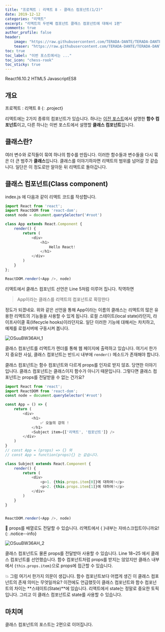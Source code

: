 ```yaml
---
title: "프로젝트 : 리액트 8 - 클래스 컴포넌트(1/2)"
date: 2019-12-12
categories: "리액트"
excerpt: "리액트의 두번째 컴포넌트 클래스 컴포넌트에 대해서 1편"
comments: true
author_profile: false
header:
    image: "https://raw.githubusercontent.com/TERADA-DANTE/TERADA-DANTE.github.io/master/_images/teaser/React_image.png"
    teaser: "https://raw.githubusercontent.com/TERADA-DANTE/TERADA-DANTE.github.io/master/_images/teaser/React_teaser.png"
toc: true 
toc_label: "이번 포스트에서는 ..." 
toc_icon: "chess-rook"
toc_sticky: true
---
```


<!-- Post ID : OSuuBW36AH -->

<!--Language Button HTML -->
<span><a class="React"><i class="fab fa-react"></i> React</a><a class="ReactVer">16.10.2</a></span>  <span><a class="HTML"><i class="fab fa-html5"></i> HTML</a><a class="HTMLVer">5</a></span>  <span><a class="Javascript"><i class="fab fa-js-square"></i> Javascript</a><a class="Javascriptver">ES8</a></span> 
<!--Language Button HTML -->

<!-- Main content-->

## 개요

프로젝트 : 리액트 8
{: .project}


<style>
    .project{
        text-align: center;
        font-family: 'Black Han Sans', sans-serif;
        font-size: 40px !important;
        margin-bottom: -2px !important;
    }
</style>

리액트에는 2가지 종류의 컴포넌트가 있습니다. 하나는 [이전 포스트](https://terada-dante.github.io/%EB%A6%AC%EC%95%A1%ED%8A%B8/React6/)에서 설명한 **함수 컴포넌트**이고, 다른 하나는 이번 포스트에서 설명할 **클래스 컴포넌트**입니다.

## 클래스란?
여러 변수와 로직들이 묶여 하나의 함수를 만듭니다. 이러한 함수들과 변수들을 다시 묶은 더 큰 범주가 **클래스**입니다. 클래스를 이야기하자면 리액트의 범위를 넘어갈 것 같습니다. 일단은 이 정도로만 알아둔 뒤 리액트로 돌아갑니다.

## 클래스 컴포넌트(Class component)

index.js 에 다음과 같이 리액트 코드를 작성합니다.
~~~javascript
import React from 'react';
import ReactDOM from 'react-dom';
const node = document.querySelector('#root')

class App extends React.Component {
    render() {
        return (
            <div>
                <h1>
                    Hello React!
                </h1>
            </div>
        )
    }
};

ReactDOM.render(<App />, node)
~~~

리액트에서 클래스 컴포넌트 선언은 Line 5처럼 이루어 집니다. 직역하면 
> App이라는 클래스를 리액트의 컴포넌트로 확장한다<br>

정도가 되겠네요. 위와 같은 선언을 통해 App이라는 이름의 클래스는 리액트의 많은 유용한 리액트의 기능들을 사용할 수 있게 됩니다. 로컬 스테이트(local state)라던지, 라이프사이클 훅(lifecycle hooks)이라던지요. 일단 이러한 기능에 대해서는 차치하고, 예제를 로컬서버에 구동시켜 봅니다.

![OSuuBW36AH_1](/assets/images/post/React/OSuuBW36AH_1.png)

클래스 컴포넌트를 리액트가 렌더를 통해 웹 페이지에 출력하고 있습니다. 여기서 한가지 중요한 사실, 클래스 컴포넌트는 반드시 내부에 `render()` 메소드가 존재해야 합니다.

클래스 컴포넌트는 함수 컴포넌트와 다르게 props를 인자로 받지 않죠. 당연한 이야기입니다. 클래스 컴포넌트는 클래스이지 함수가 아니기 때문입니다. 그렇다면 클래스 컴포넌트는 props를 전달받을 수 없는 건가요?

~~~javascript
import React from 'react';
import ReactDOM from 'react-dom';
const node = document.querySelector('#root')

const App = () => {
    return (
        <div>
            <h1>
                ✅ 오늘의 강의 !
            </h1>
            <Subject item={['리액트', '컴포넌트']} />
        </div>
    )
}
// const App = (props) => {} 와
// const App = function(props){} 는 같습니다.

class Subject extends React.Component {
    render() {
        return (
            <div>
                <p>1. {this.props.item[0]}에 대하여!</p>
                <p>2. {this.props.item[1]}에 대하여!</p>
            </div>
        )
    }
}


ReactDOM.render(<App />, node)
~~~
💠 props를 배열로도 전달할 수 있습니다. 리액트에서 { }내부는 자바스크립트이니까요!
{: .notice--info}

![OSuuBW36AH_2](/assets/images/post/React/OSuuBW36AH_2.png)

클래스 컴포넌트도 물론 props를 전달받아 사용할 수 있습니다. Line 18~25 에서 클래스 컴포넌트를 선언했습니다. 함수 컴포넌트처럼 props를 받지는 않았지만 클래스 내부에서 `{this.props.item}`으로 props에 접근할 수 있습니다.

💥 그럼 여기서 한가지 의문이 생깁니다. 함수 컴포넌트보다 어렵게 생긴 이 클래스 컴포넌트의 존재 의미는 무엇일까요? 이전에도 언급했듯이 클래스 컴포넌트와 함수 컴포넌트의 차이는 **스테이트(State)**에 있습니다. 리액트에서 state는 정말로 중요한 토픽입니다. 그리고 이 클래스 컴포넌트로 state를 사용할 수 있습니다.

## 마치며
클래스 컴포넌트의 포스트는 2편으로 이어집니다.
<!-- Main content-->

<!--Footnote -->
<!--Footnote -->

<link href="https://fonts.googleapis.com/css?family=Black+Han+Sans&display=swap" rel="stylesheet">

